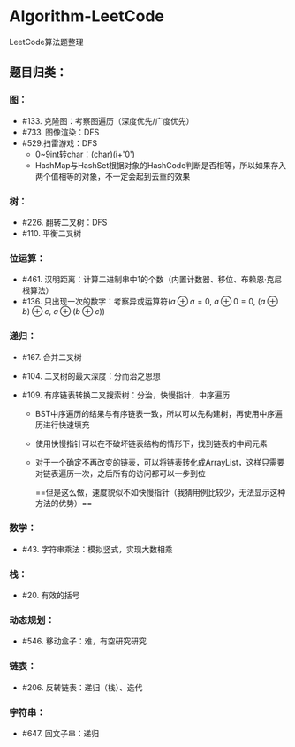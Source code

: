 # Algorithm-LeetCode
LeetCode算法题整理



## 题目归类：

### 图：

* #133. 克隆图：考察图遍历（深度优先/广度优先）
* #733. 图像渲染：DFS
* #529.扫雷游戏：DFS
  * 0~9int转char：(char)(i+'0')
  * HashMap与HashSet根据对象的HashCode判断是否相等，所以如果存入两个值相等的对象，不一定会起到去重的效果



### 树：

* #226. 翻转二叉树：DFS
* #110. 平衡二叉树



### 位运算：

* #461. 汉明距离：计算二进制串中1的个数（内置计数器、移位、布赖恩·克尼根算法）
* #136. 只出现一次的数字：考察异或运算符($a\oplus a = 0$, $a \oplus 0 = 0$, $(a \oplus b)\oplus c$, $a\oplus(b\oplus c)$)



### 递归：

* #167. 合并二叉树

* #104. 二叉树的最大深度：分而治之思想

* #109. 有序链表转换二叉搜索树：分治，快慢指针，中序遍历

  * BST中序遍历的结果与有序链表一致，所以可以先构建树，再使用中序遍历进行快速填充

  * 使用快慢指针可以在不破坏链表结构的情形下，找到链表的中间元素

  * 对于一个确定不再改变的链表，可以将链表转化成ArrayList，这样只需要对链表遍历一次，之后所有的访问都可以一步到位

    ==但是这么做，速度貌似不如快慢指针（我猜用例比较少，无法显示这种方法的优势）==



### 数学：

* #43. 字符串乘法：模拟竖式，实现大数相乘



### 栈：

* #20. 有效的括号



### 动态规划：

* #546. 移动盒子：难，有空研究研究



### 链表：

* #206. 反转链表：递归（栈）、迭代



### 字符串：

* #647. 回文子串：递归